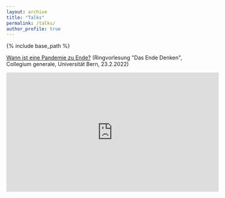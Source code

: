 ```yaml
---
layout: archive
title: "Talks"
permalink: /talks/
author_profile: true
---
```


{% include base_path %}

[Wann ist eine Pandemie zu Ende?](https://tube.switch.ch/switchcast/unibe.ch/events/b2670af9-9b7c-476c-bdc4-915b98cc3489) (Ringvorlesung "Das Ende Denken", Collegium generale, Universität Bern, 23.2.2022)
<iframe width="560" height="315" src="https://tube.switch.ch/switchcast/unibe.ch/embed/b2670af9-9b7c-476c-bdc4-915b98cc3489" frameborder="0"</iframe>

[How well does Omicron spread compared to other variants?](https://youtu.be/BMSG8TUObsE?t=1866) (Multidisciplinary Center for Infectious Diseases (MCID), 8.12.2021)
<iframe width="560" height="315" src="https://www.youtube-nocookie.com/embed/BMSG8TUObsE?start=1866" title="YouTube video player" frameborder="0" allow="accelerometer; autoplay; clipboard-write; encrypted-media; gyroscope; picture-in-picture"></iframe>

